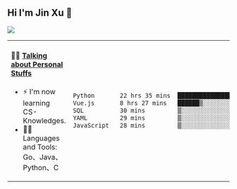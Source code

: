 
## Hi I'm Jin Xu 👋
![](https://komarev.com/ghpvc/?username=jiayouxujin&color=brightgreen&label=PROFILE+VIEWS)



<table align="center">
<tr>
<td valign="top" width="60%">

#### 🏋️‍♀️ <a href="https://github.com/jiayouxujin" target="_blank">Talking about Personal Stuffs</a>
<!-- recent_releases starts -->

- ⚡  I'm now learning CS-Knowledges.  
- 🏊‍♂️ Languages and Tools: Go、Java、Python、C
<!-- recent_releases ends -->
</td>
<td>
 
<!--START_SECTION:waka-->

```txt
Python       22 hrs 35 mins  █████████████████▒░░░░░░░   69.22 %
Vue.js       8 hrs 27 mins   ██████▒░░░░░░░░░░░░░░░░░░   25.94 %
SQL          30 mins         ▒░░░░░░░░░░░░░░░░░░░░░░░░   01.56 %
YAML         29 mins         ▒░░░░░░░░░░░░░░░░░░░░░░░░   01.49 %
JavaScript   28 mins         ▒░░░░░░░░░░░░░░░░░░░░░░░░   01.46 %
```

<!--END_SECTION:waka-->
 
</td>
</tr>
</table>






